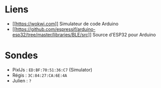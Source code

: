 # Liens
- [[https://wokwi.com]] Simulateur de code Arduino
- [[https://github.com/espressif/arduino-esp32/tree/master/libraries/BLE/src]] Source d'ESP32 pour Arduino

# Sondes
- PixlJs : `ED:BF:70:51:36:C7` (Simulator)
- Régis : `3C:84:27:CA:6E:4A`
- Julien : `?`
